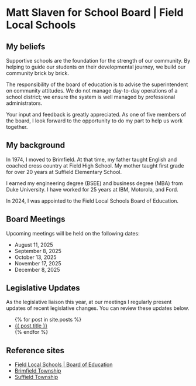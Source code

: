 # Matt Slaven for School Board | Field Local Schools
## My beliefs
Supportive schools are the foundation for the strength of our community. By helping to guide our students on their developmental journey, we build our community brick by brick.

The responsibility of the board of education is to advise the superintendent on community attitudes. We do not manage day-to-day operations of a school district; we ensure the system is well managed by professional administrators.

Your input and feedback is greatly appreciated. As one of five members of the board, I look forward to the opportunity to do my part to help us work together.

## My background
In 1974, I moved to Brimfield. At that time, my father taught English and coached cross country at Field High School. My mother taught first grade for over 20 years at Suffield Elementary School.

I earned my engineering degree (BSEE) and business degree (MBA) from Duke University. I have worked for 25 years at IBM, Motorola, and Ford.

In 2024, I was appointed to the Field Local Schools Board of Education.

## Board Meetings
Upcoming meetings will be held on the following dates:
<ul>
  <li>August 11, 2025</li>
  <li>September 8, 2025</li>
  <li>October 13, 2025</li>
  <li>November 17, 2025</li>
  <li>December 8, 2025</li>
</ul>

## Legislative Updates
As the legislative liaison this year, at our meetings I regularly present updates of recent legislative changes. You can review these updates below.

<ul>
  {% for post in site.posts %}
    <li>
      <a href="{{ post.url }}">{{ post.title }}</a>
    </li>
  {% endfor %}
</ul>

## Reference sites
<ul>
  <li><a href="https://www.fieldlocalschools.org/board-of-education/index">Field Local Schools | Board of Education</a></li>
  <li><a href="https://brimfieldohio.gov/">Brimfield Township</a></li>
  <li><a href="https://www.portagecounty-oh.gov/regional-planning-commission/pages/suffield">Suffield Township</a></li>
</ul>

